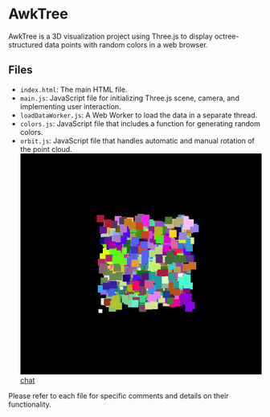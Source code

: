 # AwkTree

AwkTree is a 3D visualization project using Three.js to display octree-structured data points with random colors in a web browser.

## Files
- `index.html`: The main HTML file.
- `main.js`: JavaScript file for initializing Three.js scene, camera, and implementing user interaction.
- `loadDataWorker.js`: A Web Worker to load the data in a separate thread.
- `colors.js`: JavaScript file that includes a function for generating random colors.
- `orbit.js`: JavaScript file that handles automatic and manual rotation of the point cloud.
<image>![v1](./v1.PNG)</image>[chat](https://chat.openai.com/share/0361ca12-23f4-4c3f-a8db-d1701e27288b)

Please refer to each file for specific comments and details on their functionality.

